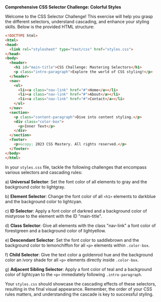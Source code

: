 **Comprehensive CSS Selector Challenge: Colorful Styles**

Welcome to the CSS Selector Challenge! This exercise will help you grasp the different selectors, understand cascading, and enhance your styling skills. Below is the provided HTML structure:

```html
<!DOCTYPE html>
<html>
<head>
  <link rel="stylesheet" type="text/css" href="styles.css">
</head>
<body>
  <header>
    <h1 id="main-title">CSS Challenge: Mastering Selectors</h1>
    <p class="intro-paragraph">Explore the world of CSS styling!</p>
  </header>
  <nav>
    <ul>
      <li><a class="nav-link" href="#">Home</a></li>
      <li><a class="nav-link" href="#">About</a></li>
      <li><a class="nav-link" href="#">Contact</a></li>
    </ul>
  </nav>
  <section>
    <p class="content-paragraph">Dive into content styling.</p>
    <div class="color-box">
      <p>Inner Text</p>
    </div>
  </section>
  <footer>
    <p>&copy; 2023 CSS Mastery. All rights reserved.</p>
  </footer>
</body>
</html>
```

In your `styles.css` file, tackle the following challenges that encompass various selectors and cascading rules:

a) **Universal Selector**:
   Set the font color of all elements to gray and the background color to lightgray.

b) **Element Selector**:
   Change the font color of all `<h1>` elements to darkblue and the background color to lightcyan.

c) **ID Selector**:
   Apply a font color of darkred and a background color of mistyrose to the element with the ID "main-title".

d) **Class Selector**:
   Give all elements with the class "nav-link" a font color of forestgreen and a background color of lightyellow.

e) **Descendant Selector**:
   Set the font color to saddlebrown and the background color to lemonchiffon for all `<p>` elements within `.color-box`.

f) **Child Selector**:
   Give the text color a goldenrod hue and the background color an ivory shade for all `<p>` elements directly inside `.color-box`.

g) **Adjacent Sibling Selector**:
   Apply a font color of teal and a background color of lightcyan to the `<p>` immediately following `.intro-paragraph`.

Your `styles.css` should showcase the cascading effects of these selectors, resulting in the final visual appearance. Remember, the order of your CSS rules matters, and understanding the cascade is key to successful styling. 